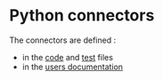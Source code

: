 # Python connectors

The connectors are defined :
- in the [code](https://github.com/loco-philippe/Environmental-Sensing/tree/main/python/ES) and [test](https://github.com/loco-philippe/Environmental-Sensing/tree/main/python/Tests) files 
- in the [users documentation](https://loco-philippe.github.io/ES.html)


